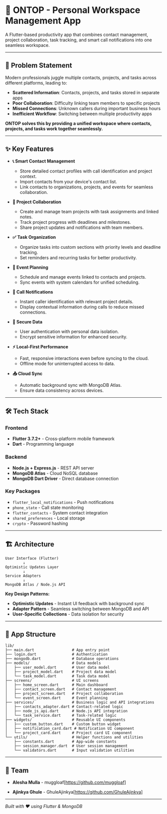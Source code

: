 # 📱 ONTOP - Personal Workspace Management App

A Flutter-based productivity app that combines contact management, project collaboration, task tracking, and smart call notifications into one seamless workspace.

---

## 🧩 Problem Statement

Modern professionals juggle multiple contacts, projects, and tasks across different platforms, leading to:
- **Scattered Information**: Contacts, projects, and tasks stored in separate apps
- **Poor Collaboration**: Difficulty linking team members to specific projects
- **Missed Connections**: Unknown callers during important business hours
- **Inefficient Workflow**: Switching between multiple productivity apps

**ONTOP solves this by providing a unified workspace where contacts, projects, and tasks work together seamlessly.**

---

## ✨ Key Features

- **📞 Smart Contact Management**
  - Store detailed contact profiles with call identification and project context.
  - Import contacts from your device's contact list.
  - Link contacts to organizations, projects, and events for seamless collaboration.

- **🚀 Project Collaboration**
  - Create and manage team projects with task assignments and linked notes.
  - Track project progress with deadlines and milestones.
  - Share project updates and notifications with team members.

- **✅ Task Organization**
  - Organize tasks into custom sections with priority levels and deadline tracking.
  - Set reminders and recurring tasks for better productivity.

- **📅 Event Planning**
  - Schedule and manage events linked to contacts and projects.
  - Sync events with system calendars for unified scheduling.

- **🔔 Call Notifications**
  - Instant caller identification with relevant project details.
  - Display contextual information during calls to reduce missed connections.

- **🔐 Secure Data**
  - User authentication with personal data isolation.
  - Encrypt sensitive information for enhanced security.

- **⚡ Local-First Performance**
  - Fast, responsive interactions even before syncing to the cloud.
  - Offline mode for uninterrupted access to data.

- **📤 Cloud Sync**
  - Automatic background sync with MongoDB Atlas.
  - Ensure data consistency across devices.

---

## 🛠️ Tech Stack

### Frontend
- **Flutter 3.7.2+** - Cross-platform mobile framework
- **Dart** - Programming language

### Backend
- **Node.js + Express.js** - REST API server
- **MongoDB Atlas** - Cloud NoSQL database
- **MongoDB Dart Driver** - Direct database connection

### Key Packages
- `flutter_local_notifications` - Push notifications
- `phone_state` - Call state monitoring
- `flutter_contacts` - System contact integration
- `shared_preferences` - Local storage
- `crypto` - Password hashing

---

## 🏗️ Architecture

```
User Interface (Flutter)
        ↓
Optimistic Updates Layer
        ↓
Service Adapters
        ↓
MongoDB Atlas / Node.js API
```

**Key Design Patterns:**
- **Optimistic Updates** - Instant UI feedback with background sync
- **Adapter Pattern** - Seamless switching between MongoDB and API
- **User-Specific Collections** - Data isolation for security

---

## 📂 App Structure

```
lib/
├── main.dart                 # App entry point
├── login.dart                # Authentication
├── mongodb.dart              # Database operations
├── models/                   # Data models
│   ├── user_model.dart       # User data model
│   ├── project_model.dart    # Project data model
│   └── task_model.dart       # Task data model
├── screens/                  # UI screens
│   ├── home_screen.dart      # Main dashboard
│   ├── contact_screen.dart   # Contact management
│   ├── project_screen.dart   # Project collaboration
│   └── event_screen.dart     # Event planning
├── services/                 # Business logic and API integrations
│   ├── contacts_adapter.dart # Contact-related logic
│   ├── node_js_api.dart      # Node.js API integration
│   └── task_service.dart     # Task-related logic
├── widgets/                  # Reusable UI components
│   ├── custom_button.dart    # Custom button widget
│   ├── notification_card.dart # Notification UI component
│   └── project_card.dart     # Project card UI component
└── utils/                    # Helper functions and utilities
    ├── constants.dart        # App-wide constants
    ├── session_manager.dart  # User session management
    └── validators.dart       # Input validation utilities
```

---

## 👥 Team

- **Alesha Mulla** - muggloaf[https://github.com/muggloaf]

- **Ajinkya Ghule** - GhuleAjinkya[https://github.com/GhuleAjinkya]

---

*Built with ❤️ using Flutter & MongoDB*
